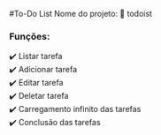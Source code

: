 #To-Do List 
Nome do projeto: 
🚀 todoist

### Funções: 
✔️ Listar tarefa <br />
✔️ Adicionar tarefa <br />
✔️ Editar tarefa <br />
✔️ Deletar tarefa <br />
✔️ Carregamento infinito das tarefas <br />
✔️ Conclusão das tarefas <br />
